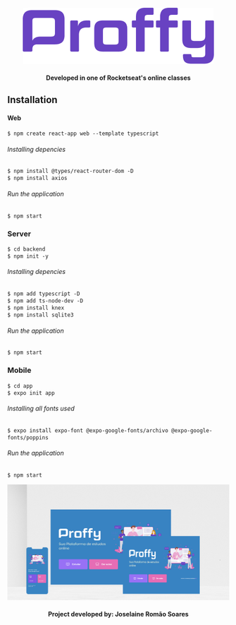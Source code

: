 <p align="center">
  <img  src="https://github.com/joselainejrs/proffy/blob/master/web/src/assets/doc/assets/Camada%202.png" alt="Imagem">
</p>

<h4 align="center">
Developed in one of Rocketseat's online classes
</h4>

## Installation

#### Web
```
$ npm create react-app web --template typescript
```
###### Installing depencies
```
$ npm install @types/react-router-dom -D
$ npm install axios
```

######  Run the application
```
$ npm start
```

### Server
```
$ cd backend 
$ npm init -y
```
######  Installing depencies

```
$ npm add typescript -D
$ npm add ts-node-dev -D
$ npm install knex
$ npm install sqlite3
```
######  Run the application 
```
$ npm start 
```

###  Mobile  
```
$ cd app
$ expo init app
```

###### Installing all fonts used

```
$ expo install expo-font @expo-google-fonts/archivo @expo-google-fonts/poppins
```

######  Run the application

```
$ npm start
```

![Imagem](https://github.com/joselainejrs/proffy/blob/master/web/src/assets/doc/assets/2modelom.png)

<h4 align="center">
Project developed by: Joselaine Romão Soares
</h4>

